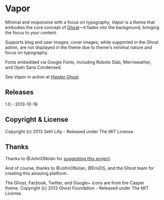 # Vapor

Minimal and responsive with a focus on typography, *Vapor* is a theme that embodies the core concept of [Ghost](http://ghost.org/)&mdash;it fades into the background, bringing the focus to your content.

Supports blog and user images; cover images, while supported in the Ghost admin, are not displayed in the theme due to theme's minimal nature and focus on typography.

Fonts embedded via Google Fonts, including Roboto Slab, Merriweather, and Open Sans Condensed.

See *Vapor* in action at [Hipster Ghost](http://hipsterghost.com/).

## Releases

1.0 - 2013-10-18

## Copyright & License

Copyright (c) 2013 Seth Lilly - Released under The MIT License.

## Thanks

Thanks to @JohnONolan for [suggesting this project](https://alpha.app.net/johnonolan/post/9574144).

And of course, thanks to @JohnONolan, @ErisDS, and the Ghost team for creating this amazing platform.

The Ghost, Facbook, Twitter, and Google+ icons are from the Casper theme.
Copyright (c) 2013 Ghost Foundation - Released under The MIT License.